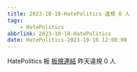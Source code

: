 ```yaml
---
title: 2023-10-18-HatePolitics 違規 0 人
tags:
    - HatePolitics
abbrlink: 2023-10-18-HatePolitics
date: HatePolitics-2023-10-18 12:00:00
---
```

HatePolitics 板 [板規連結](https://www.ptt.cc/bbs/HatePolitics/M.1617115262.A.D60.html)
昨天違規 0 人
